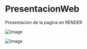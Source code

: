# PresentacionWeb

Presentacion de la pagina en RENDER 

![image](https://github.com/ErickVillarroel1722/PresentacionWeb/assets/117743333/e5a06092-fc7e-47e5-98fd-53b98238e007)

![image](https://github.com/ErickVillarroel1722/PresentacionWeb/assets/117743333/c9514002-a849-460a-af24-08bd2960e506)
